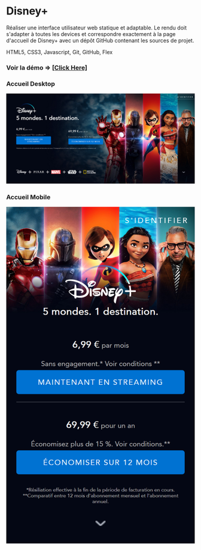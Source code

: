 # Disney+
Réaliser une interface utilisateur web statique et adaptable. Le rendu doit s'adapter à toutes les devices et correspondre exactement à la page d'accueil de Disney+ avec un dépôt GitHub contenant les sources de projet. 

HTML5, CSS3, Javascript, Git, GitHub, Flex 

### Voir la démo => [[Click Here]](https://hassanelgallouchi.github.io/disney-plus-project/)

### Accueil Desktop
![!](./assets/Disney_plus_home.jpg)

### Accueil Mobile
![!](./assets/Disney_plus_mobile.png)
